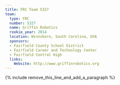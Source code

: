 ```yaml
---
title: FRC Team 5327
team:
  type: FRC
  number: 5327
  name: Griffin Robotics
  rookie_year: 2014
  location: Winnsboro, South Carolina, USA
  sponsors:
  - Fairfield County School District
  - Fairfield Career and Technology Center
  - Fairfield Central High
  links:
    Website: http://www.griffinrobotics.org
---
```


{% include remove_this_line_and_add_a_paragraph %}